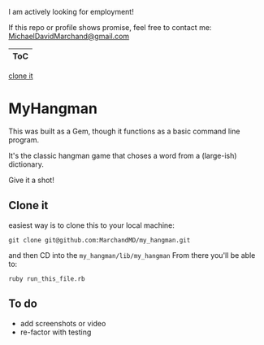 I am actively looking for employment! 

If this repo or profile shows promise, feel free to contact me: <MichaelDavidMarchand@gmail.com>

|ToC|
|---|
[clone it](#clone-it)


# MyHangman

This was built as a Gem, though it functions as a basic command line program.

It's the classic hangman game that choses a word from a (large-ish) dictionary.

Give it a shot!


## Clone it

easiest way is to clone this to your local machine:

```
git clone git@github.com:MarchandMD/my_hangman.git
```

and then CD into the `my_hangman/lib/my_hangman`
From there you'll be able to:

```
ruby run_this_file.rb
```


## To do
- add screenshots or video
- re-factor with testing
